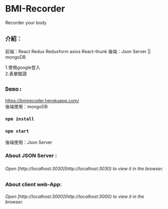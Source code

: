 # BMI-Recorder
Recorder your body
## `介紹：`
前端：React Redux Reduxform axios React-thunk
後端：Json Server ||  mongoDB

1.使用google登入<br/>
2.表單驗證


## `Demo:`
https://bmirecoder.herokuapp.com/  <br/>
後端使用：mongoDB

### `npm install`

### `npm start`
後端使用：Json Server

<h3 href="https://github.com/typicode/json-server">About JSON Server : <h3>
  
<h6>Open [http://localhost:3030](http://localhost:3030) to view it in the browser.<h6>

<h3>About client web-App: </h3>

<h6>Open [http://localhost:3000](http://localhost:3000) to view it in the browser.<h6>
